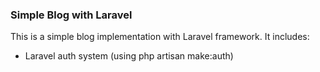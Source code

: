 <h3>Simple Blog with Laravel</h3>
<p>This is a simple blog implementation with Laravel framework. It includes:</p>
<ul>
    <li>Laravel auth system (using php artisan make:auth)</li>
</ul>